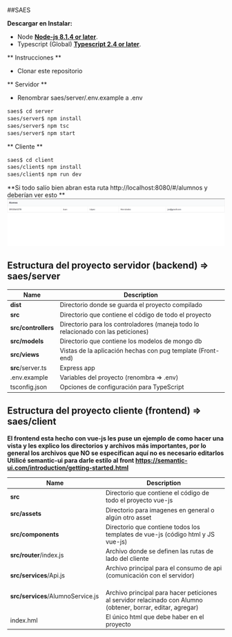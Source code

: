 ##SAES

**Descargar en Instalar:**

 * Node [**Node-js 8.1.4 or later**](https://nodejs.org/es/download/).
 * Typescript (Global) [**Typescript 2.4 or later**](http://www.typescriptlang.org/).
 
 ** Instrucciones **
 
 * Clonar este repositorio 
 
 ** Servidor **
 
 * Renombrar saes/server/.env.example a .env
 
  ```bash
 saes$ cd server
 saes/server$ npm install
 saes/server$ npm tsc
 saes/server$ npm start
 ```
 
 ** Cliente **
 
  ```bash
 saes$ cd client
 saes/client$ npm install
 saes/client$ npm run dev
 ```
 
 **Si todo salío bien abran esta ruta http://localhost:8080/#/alumnos y deberían ver esto ** 
 ![alt text](example.png)

 
 ## Estructura del proyecto servidor (backend) => saes/server

| Name | Description |
| ------------------------ | --------------------------------------------------------------------------------------------- |
| **dist**                 | Directorio donde se guarda el proyecto compilado                                              |
| **src**                  | Directorio que contiene el código de todo el proyecto                                         |
| **src/controllers**      | Directorio para los controladores (maneja todo lo relacionado con las peticiones)             |
| **src/models**           | Directorio que contiene los modelos de mongo db                                               |
| **src/views**            | Vistas de la aplicación hechas con pug template (Front-end)                                   |
| **src**/server.ts        | Express app                                                                                   |
| .env.example             | Variables del proyecto  (renombra => .env)                                                    |
| tsconfig.json            | Opciones de configuración para TypeScript                                                     |


## Estructura del proyecto cliente (frontend) => saes/client
**El frontend esta hecho con vue-js les puse un ejemplo de como hacer una vista y les explico los directorios y archivos más importantes, por lo general los archivos que NO se específican aquí no es necesario editarlos**
**Utilicé semantic-ui para darle estilo al front  https://semantic-ui.com/introduction/getting-started.html**

| Name | Description |
| ------------------------ | --------------------------------------------------------------------------------------------- |
| **src**                  | Directorio que contiene el código de todo el proyecto vue-js                                  |
| **src/assets**           | Directorio para imagenes en general o algún otro asset                                        |
| **src/components**       | Directorio que contiene todos los templates de vue-js (código html y JS vue-js)               |
| **src/router**/index.js  | Archivo donde se definen las rutas de lado del cliente                                        |
| **src/services**/Api.js  | Archivo principal para el consumo de api (comunicación con el servidor)                       |
| **src/services**/AlumnoService.js  | Archivo principal para hacer peticiones al servidor relacinado con Alumno (obtener, borrar, editar, agregar)           |
| index.hml                | El único html que debe haber en el proyecto                                                   |
